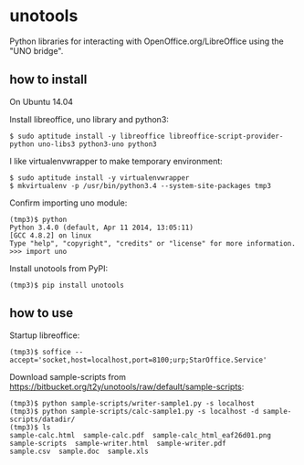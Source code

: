 # unotools

Python libraries for interacting with OpenOffice.org/LibreOffice using the "UNO bridge".


## how to install

On Ubuntu 14.04 

Install libreoffice, uno library and python3:

    $ sudo aptitude install -y libreoffice libreoffice-script-provider-python uno-libs3 python3-uno python3

I like virtualenvwrapper to make temporary environment:

    $ sudo aptitude install -y virtualenvwrapper
    $ mkvirtualenv -p /usr/bin/python3.4 --system-site-packages tmp3

Confirm importing uno module:

    (tmp3)$ python 
    Python 3.4.0 (default, Apr 11 2014, 13:05:11) 
    [GCC 4.8.2] on linux
    Type "help", "copyright", "credits" or "license" for more information.
    >>> import uno

Install unotools from PyPI:

    (tmp3)$ pip install unotools

## how to use

Startup libreoffice:

    (tmp3)$ soffice --accept='socket,host=localhost,port=8100;urp;StarOffice.Service'

Download sample-scripts from https://bitbucket.org/t2y/unotools/raw/default/sample-scripts:

    (tmp3)$ python sample-scripts/writer-sample1.py -s localhost
    (tmp3)$ python sample-scripts/calc-sample1.py -s localhost -d sample-scripts/datadir/
    (tmp3)$ ls
    sample-calc.html  sample-calc.pdf  sample-calc_html_eaf26d01.png
    sample-scripts  sample-writer.html  sample-writer.pdf
    sample.csv  sample.doc  sample.xls

